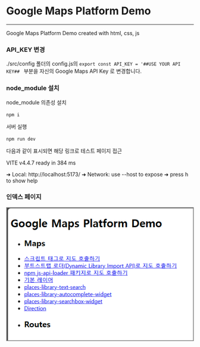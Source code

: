 # Google Maps Platform Demo
--- 
Google Maps Platform Demo created with html, css, js

### API_KEY 변경

./src/config 폴더의 config.js의 `export const API_KEY = '##USE YOUR API KEY## ` 부분을 자신의 Google Maps API Key 로 변경합니다.

### node_module 설치

node_module 의존성 설치

`npm i`

서버 실행

`npm run dev`

다음과 같이 표시되면 해당 링크로 테스트 페이지 접근

VITE v4.4.7  ready in 384 ms

  ➜  Local:   http://localhost:5173/
  ➜  Network: use --host to expose
  ➜  press h to show help

### 인덱스 페이지

![Index](./img/index.png)